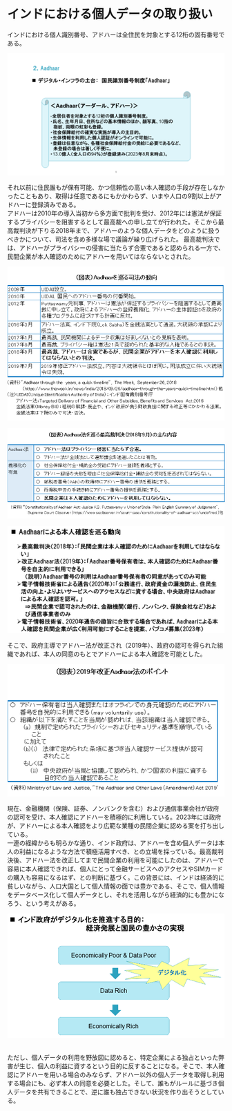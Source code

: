 # インドにおける個人データの取り扱い

インドにおける個人識別番号、アドハーは全住民を対象とする12桁の固有番号である。

![](../../images/Aadhaar1.png)

それ以前に住民誰もが保有可能、かつ信頼性の高い本人確認の手段が存在しなかったこともあり、取得は任意であるにもかかわらず、いまや人口の9割以上がアドハーに登録済みである。
<br>
アドハーは2010年の導入当初から多方面で批判を受け、2012年には憲法が保証するプライバシーを阻害するとして最高裁への申し立てが行われた。そこから最高裁判決が下りる2018年まで、アドハーのような個人データをどのように扱うべきかについて、司法を含め多様な場で議論が繰り広げられた。
最高裁判決では、アドハーがプライバシーの侵害に当たらず合憲であると認められる一方で、民間企業が本人確認のためにアドハーを用いてはならないとされた。

![](../../images/Aadhaar2.png)

<div style="page-break-after: always;"></div>

![](../../images/Aadhaar3.png)

![](../../images/Aadhaar4.png)

<div style="page-break-after: always;"></div>

そこで、政府主導でアドハー法が改正され（2019年）、政府の認可を得られた組織であれば、本人の同意のもとでアドハーによる本人確認を可能とした。

![](../../images/Aadhaar5.png)

<div style="page-break-after: always;"></div>

現在、金融機関（保険、証券、ノンバンクを含む）および通信事業会社が政府の認可を受け、本人確認にアドハーを積極的に利用している。2023年には政府が、アドハーによる本人確認をより広範な業種の民間企業に認める案を打ち出している。
<br>
一連の経緯からも明らかな通り、インド政府は、アドハーを含め個人データは本人の利益になるような方法で積極活用すべき、との立場を採っている。最高裁判決後、アドハー法を改正してまで民間企業の利用を可能にしたのは、アドハーで容易に本人確認できれば、個人にとって金融サービスへのアクセスやSIMカードの購入も容易になるはず、との判断に基づく。この背景には、インドは経済的に貧しいながら、人口大国として個人情報の面では豊かである、そこで、個人情報をデータベース化して個人データとし、それを活用しながら経済的にも豊かになろう、という考えがある。

<div style="page-break-after: always;"></div>

![](../../images/thegovernmentofIndia.PNG)

<div style="page-break-after: always;"></div>

<br>
ただし、個人データの利用を野放図に認めると、特定企業による独占といった弊害が生じ、個人の利益に資するという目的に反することになる。そこで、本人確認にアドハーを用いる場合のみならず、アドハー以外の個人データを取得し利用する場合にも、必ず本人の同意を必要とした。そして、誰もがルールに基づき個人データを共有できることで、逆に誰も独占できない状況を作り出そうとしている。
